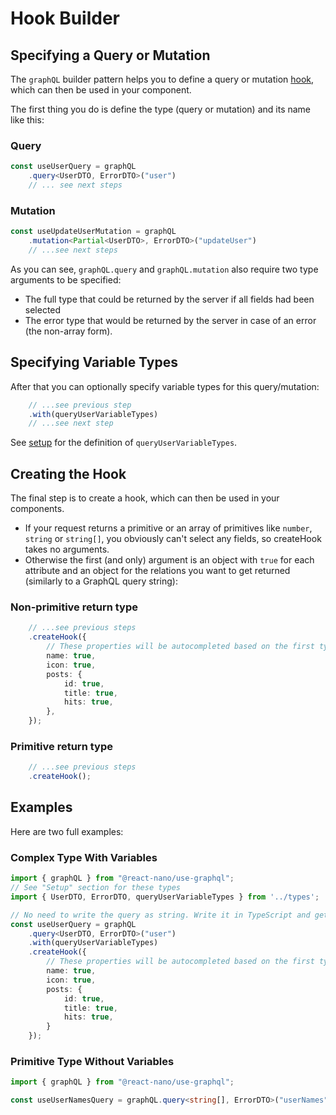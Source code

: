 # Hook Builder

## Specifying a Query or Mutation

The `graphQL` builder pattern helps you to define a query or mutation [hook](./hook.md), which can then be used in your component.

The first thing you do is define the type (query or mutation) and its name like this:

### Query
```typescript
const useUserQuery = graphQL
    .query<UserDTO, ErrorDTO>("user")
    // ... see next steps
```

### Mutation
```typescript
const useUpdateUserMutation = graphQL
    .mutation<Partial<UserDTO>, ErrorDTO>("updateUser")
    // ...see next steps
```

As you can see, `graphQL.query` and `graphQL.mutation` also require two type arguments to be specified:
- The full type that could be returned by the server if all fields had been selected
- The error type that would be returned by the server in case of an error (the non-array form).

## Specifying Variable Types

After that you can optionally specify variable types for this query/mutation:
```typescript
    // ...see previous step
    .with(queryUserVariableTypes)
    // ...see next step
```

See [setup](./setup.md) for the definition of `queryUserVariableTypes`.

## Creating the Hook

The final step is to create a hook, which can then be used in your components.

- If your request returns a primitive or an array of primitives like `number`, `string` or `string[]`, you obviously can't select any fields, so createHook takes no arguments.
- Otherwise the first (and only) argument is an object with `true` for each attribute and an object for the relations you want to get returned (similarly to a GraphQL query string):

### Non-primitive return type
```typescript
    // ...see previous steps
    .createHook({
        // These properties will be autocompleted based on the first type argument of the query call above
        name: true,
        icon: true,
        posts: {
            id: true,
            title: true,
            hits: true,
        },
    });
```

### Primitive return type
```typescript
    // ...see previous steps
    .createHook();
```

## Examples

Here are two full examples:

### Complex Type With Variables

```TypeScript
import { graphQL } from "@react-nano/use-graphql";
// See "Setup" section for these types
import { UserDTO, ErrorDTO, queryUserVariableTypes } from '../types';

// No need to write the query as string. Write it in TypeScript and get autocompletion for free!
const useUserQuery = graphQL
    .query<UserDTO, ErrorDTO>("user")
    .with(queryUserVariableTypes)
    .createHook({
        // These properties will be autocompleted based on the first type argument of the query call above
        name: true,
        icon: true,
        posts: {
            id: true,
            title: true,
            hits: true,
        }
    });

```

### Primitive Type Without Variables

```TypeScript
import { graphQL } from "@react-nano/use-graphql";

const useUserNamesQuery = graphQL.query<string[], ErrorDTO>("userNames").createHook();
```
